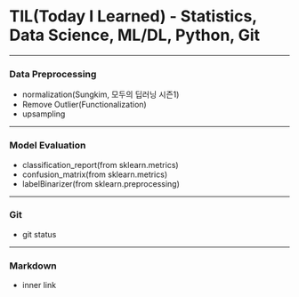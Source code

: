 # TIL(Today I Learned) - Statistics, Data Science, ML/DL, Python, Git
---

### Data Preprocessing
- normalization(Sungkim, 모두의 딥러닝 시즌1)
- Remove Outlier(Functionalization)
- upsampling
---

### Model Evaluation
- classification_report(from sklearn.metrics)
- confusion_matrix(from sklearn.metrics)
- labelBinarizer(from sklearn.preprocessing)
---

### Git
- git status
---

### Markdown
- inner link